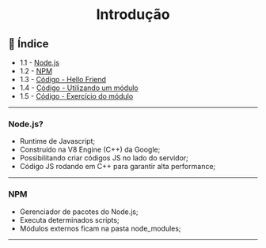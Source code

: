 <h1 align="center">
  Introdução
</h1>

## 🤖 Índice

- 1.1 - [Node.js](#1.1)
- 1.2 - [NPM](#1.2)
- 1.3 - [Código - Hello Friend](#)
- 1.4 - [Código - Utilizando um módulo](#)
- 1.5 - [Código - Exercício do módulo](#)
  
---

### Node.js? <a name="1.1"></a>

- Runtime de Javascript;
- Construído na V8 Engine (C++) da Google;
- Possibilitando criar códigos JS no lado do servidor;
- Código JS rodando em C++ para garantir alta performance;

---

### NPM <a name="1.2"></a>

- Gerenciador de pacotes do Node.js;
- Executa determinados scripts;
- Módulos externos ficam na pasta node_modules;

---
